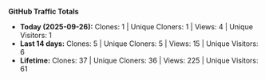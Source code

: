 
**GitHub Traffic Totals**

- **Today (2025-09-26):** Clones: 1 | Unique Cloners: 1 | Views: 4 | Unique Visitors: 1
- **Last 14 days:** Clones: 5 | Unique Cloners: 5 | Views: 15 | Unique Visitors: 6
- **Lifetime:** Clones: 37 | Unique Cloners: 36 | Views: 225 | Unique Visitors: 61
